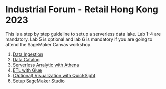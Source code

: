 # Industrial Forum - Retail Hong Kong 2023
This is a step by step guideline to setup a serverless data lake.
Lab 1-4 are mandatory. Lab 5 is optional and lab 6 is mandatory if you are going to attend the SageMaker Canvas workshop.

1. [Data Ingestion](https://github.com/jajakproject/awshk-industrial-forum-2023-data-workshop/tree/main/Data%20Ingestion)
2. [Data Catalog](https://github.com/jajakproject/awshk-industrial-forum-2023-data-workshop/tree/main/Data%20Catalog)
3. [Serverless Analytic with Athena](https://github.com/jajakproject/awshk-industrial-forum-2023-data-workshop/tree/main/Serverless%20Analytic)
4. [ETL with Glue](https://github.com/jajakproject/awshk-industrial-forum-2023-data-workshop/tree/main/ETL%20with%20Glue)
5. [(Optional) Visualization with QuickSight](https://github.com/jajakproject/awshk-industrial-forum-2023-data-workshop/tree/main/Data%20Visualization)
6. [Setup SageMaker Studio](https://github.com/jajakproject/awshk-industrial-forum-2023-data-workshop/tree/main/Setup%20SageMaker%20Domain)
